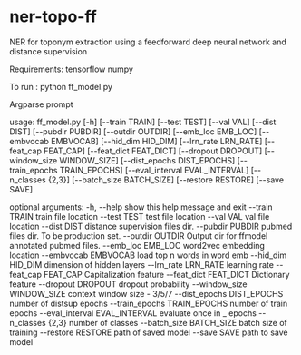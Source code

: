 # ner-topo-ff
NER for toponym extraction using a feedforward deep neural network and distance supervision

Requirements:
tensorflow
numpy

To run :
python ff_model.py

Argparse prompt

usage: ff_model.py [-h] [--train TRAIN] [--test TEST] [--val VAL]
                   [--dist DIST] [--pubdir PUBDIR] [--outdir OUTDIR]
                   [--emb_loc EMB_LOC] [--embvocab EMBVOCAB]
                   [--hid_dim HID_DIM] [--lrn_rate LRN_RATE]
                   [--feat_cap FEAT_CAP] [--feat_dict FEAT_DICT]
                   [--dropout DROPOUT] [--window_size WINDOW_SIZE]
                   [--dist_epochs DIST_EPOCHS] [--train_epochs TRAIN_EPOCHS]
                   [--eval_interval EVAL_INTERVAL] [--n_classes {2,3}]
                   [--batch_size BATCH_SIZE] [--restore RESTORE] [--save SAVE]

optional arguments:
  -h, --help            show this help message and exit
  --train TRAIN         train file location
  --test TEST           test file location
  --val VAL             val file location
  --dist DIST           distance supervision files dir.
  --pubdir PUBDIR       pubmed files dir. To be production set.
  --outdir OUTDIR       Output dir for ffmodel annotated pubmed files.
  --emb_loc EMB_LOC     word2vec embedding location
  --embvocab EMBVOCAB   load top n words in word emb
  --hid_dim HID_DIM     dimension of hidden layers
  --lrn_rate LRN_RATE   learning rate
  --feat_cap FEAT_CAP   Capitalization feature
  --feat_dict FEAT_DICT
                        Dictionary feature
  --dropout DROPOUT     dropout probability
  --window_size WINDOW_SIZE
                        context window size - 3/5/7
  --dist_epochs DIST_EPOCHS
                        number of distsup epochs
  --train_epochs TRAIN_EPOCHS
                        number of train epochs
  --eval_interval EVAL_INTERVAL
                        evaluate once in _ epochs
  --n_classes {2,3}     number of classes
  --batch_size BATCH_SIZE
                        batch size of training
  --restore RESTORE     path of saved model
  --save SAVE           path to save model
